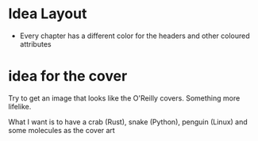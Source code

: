 # Idea Layout
- Every chapter has a different color for the headers and other coloured attributes


# idea for the cover
Try to get an image that looks like the O'Reilly covers. Something more lifelike.

What I want is to have a crab (Rust), snake (Python), penguin (Linux) and some molecules as the cover art
